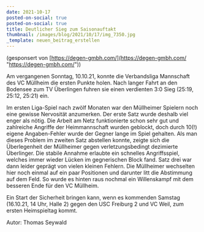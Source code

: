 ```yaml
---
date: 2021-10-17
posted-on-social: true
posted-on-social: true
title: Deutlicher Sieg zum Saisonauftakt
thumbnail: /images/blog/2021/10/17/img_7350.jpg
_template: neuen_beitrag_erstellen
---
```


(gesponsert von [https://degen-gmbh.com/](https://degen-gmbh.com/ "https://degen-gmbh.com/"))

Am vergangenen Sonntag, 10.10.21, konnte die Verbandsliga Mannschaft des VC Müllheim die ersten Punkte holen. Nach langer Fahrt an den Bodensee zum TV Überlingen fuhren sie einen verdienten 3:0 Sieg (25:19, 25:12, 25:21) ein.

Im ersten Liga-Spiel nach zwölf Monaten war den Müllheimer Spielern noch eine gewisse Nervosität anzumerken. Der erste Satz wurde deshalb viel enger als nötig. Die Arbeit am Netz funktionierte schon sehr gut und zahlreiche Angriffe der Heimmannschaft wurden geblockt, doch durch 10(!) eigene Angaben-Fehler wurde der Gegner lange im Spiel gehalten. Als man dieses Problem im zweiten Satz abstellen konnte, zeigte sich die Überlegenheit der Müllheimer gegen verletzungsbedingt dezimierte Überlinger. Die stabile Annahme erlaubte ein schnelles Angriffsspiel, welches immer wieder Lücken im gegnerischen Block fand. Satz drei war dann leider geprägt von vielen kleinen Fehlern. Die Müllheimer wechselten hier noch einmal auf ein paar Positionen und darunter litt die Abstimmung auf dem Feld. So wurde es hinten raus nochmal ein Willenskampf mit dem besseren Ende für den VC Müllheim.

Ein Start der Sicherheit bringen kann, wenn es kommenden Samstag (16.10.21, 14 Uhr, Halle 2) gegen den USC Freiburg 2 und VC Weil, zum ersten Heimspieltag kommt.

Autor: Thomas Seywald 

